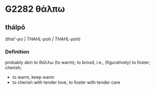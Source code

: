 # G2282 θάλπω

## thálpō

_(thal'-po | THAHL-poh | THAHL-poh)_

### Definition

probably akin to θάλλω (to warm); to brood, i.e., (figuratively) to foster; cherish; 

- to warm, keep warm
- to cherish with tender love, to foster with tender care
